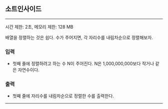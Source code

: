 ## 소트인사이드

------
시간 제한: 2초, 메모리 제한: 128 MB

배열을 정렬하는 것은 쉽다. 수가 주어지면, 각 자리수를 내림차순으로 정렬해보자.

### 입력

- 첫째 줄에 정렬하려고 하는 수 N이 주어진다. N은 1,000,000,000보다 작거나 같은 자연수이다.

### 출력

- 첫째 줄에 자리수를 내림차순으로 정렬한 수를 출력한다.

------


